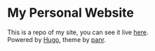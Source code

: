 # My Personal Website
This is a repo of my site, you can see it live [here](https://teewhy.net/).   
Powered by [Hugo](https://github.com/gohugoio/hugo), theme by [panr](https://github.com/panr/hugo-theme-terminal).


